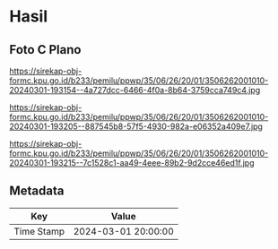 # Hasil

## Foto C Plano

https://sirekap-obj-formc.kpu.go.id/b233/pemilu/ppwp/35/06/26/20/01/3506262001010-20240301-193154--4a727dcc-6466-4f0a-8b64-3759cca749c4.jpg

https://sirekap-obj-formc.kpu.go.id/b233/pemilu/ppwp/35/06/26/20/01/3506262001010-20240301-193205--887545b8-57f5-4930-982a-e06352a409e7.jpg

https://sirekap-obj-formc.kpu.go.id/b233/pemilu/ppwp/35/06/26/20/01/3506262001010-20240301-193215--7c1528c1-aa49-4eee-89b2-9d2cce46ed1f.jpg


## Metadata

| Key        | Value               |
| ---------- | ------------------- |
| Time Stamp | 2024-03-01 20:00:00 |



